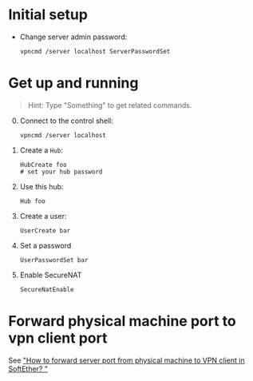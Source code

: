 # Initial setup

* Change server admin password: 

      vpncmd /server localhost ServerPasswordSet

# Get up and running 

> Hint: Type "Something<ENTER>" to get related commands.

0. Connect to the control shell:

       vpncmd /server localhost

1. Create a `Hub`:

       HubCreate foo
       # set your hub password 

2. Use this hub: 

       Hub foo

3. Create a user:
    
       UserCreate bar

4. Set a password

       UserPasswordSet bar

5. Enable SecureNAT

       SecureNatEnable
 

# Forward physical machine port to vpn client port

See ["How to forward server port from physical machine to VPN client in SoftEther?
"](https://superuser.com/q/1408862/187576)


